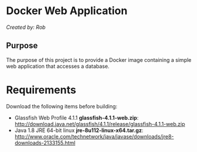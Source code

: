 # Docker Web Application

*Created by: Rob*

## Purpose

The purpose of this project is to provide a Docker image containing a simple web application that
accesses a database.


# Requirements

Download the following items before building:

* Glassfish Web Profile 4.1.1 **glassfish-4.1.1-web.zip**: http://download.java.net/glassfish/4.1.1/release/glassfish-4.1.1-web.zip
* Java 1.8 JRE 64-bit linux **jre-8u112-linux-x64.tar.gz**: http://www.oracle.com/technetwork/java/javase/downloads/jre8-downloads-2133155.html
